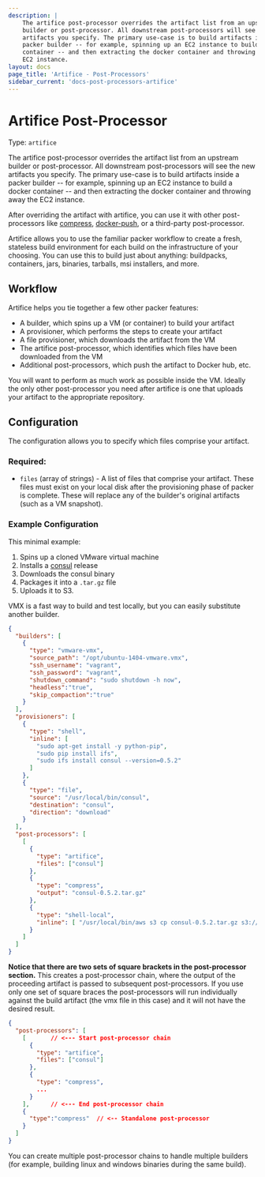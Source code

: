 ```yaml
---
description: |
    The artifice post-processor overrides the artifact list from an upstream
    builder or post-processor. All downstream post-processors will see the new
    artifacts you specify. The primary use-case is to build artifacts inside a
    packer builder -- for example, spinning up an EC2 instance to build a docker
    container -- and then extracting the docker container and throwing away the
    EC2 instance.
layout: docs
page_title: 'Artifice - Post-Processors'
sidebar_current: 'docs-post-processors-artifice'
---
```


# Artifice Post-Processor

Type: `artifice`

The artifice post-processor overrides the artifact list from an upstream builder
or post-processor. All downstream post-processors will see the new artifacts you
specify. The primary use-case is to build artifacts inside a packer builder --
for example, spinning up an EC2 instance to build a docker container -- and then
extracting the docker container and throwing away the EC2 instance.

After overriding the artifact with artifice, you can use it with other
post-processors like
[compress](https://www.packer.io/docs/post-processors/compress.html),
[docker-push](https://www.packer.io/docs/post-processors/docker-push.html),
or a third-party post-processor.

Artifice allows you to use the familiar packer workflow to create a fresh,
stateless build environment for each build on the infrastructure of your
choosing. You can use this to build just about anything: buildpacks, containers,
jars, binaries, tarballs, msi installers, and more.

## Workflow

Artifice helps you tie together a few other packer features:

-   A builder, which spins up a VM (or container) to build your artifact
-   A provisioner, which performs the steps to create your artifact
-   A file provisioner, which downloads the artifact from the VM
-   The artifice post-processor, which identifies which files have been
    downloaded from the VM
-   Additional post-processors, which push the artifact to Docker
    hub, etc.

You will want to perform as much work as possible inside the VM. Ideally the
only other post-processor you need after artifice is one that uploads your
artifact to the appropriate repository.

## Configuration

The configuration allows you to specify which files comprise your artifact.

### Required:

-   `files` (array of strings) - A list of files that comprise your artifact.
    These files must exist on your local disk after the provisioning phase of
    packer is complete. These will replace any of the builder's original
    artifacts (such as a VM snapshot).

### Example Configuration

This minimal example:

1.  Spins up a cloned VMware virtual machine
2.  Installs a [consul](https://www.consul.io/) release
3.  Downloads the consul binary
4.  Packages it into a `.tar.gz` file
5.  Uploads it to S3.

VMX is a fast way to build and test locally, but you can easily substitute
another builder.

``` json
{
  "builders": [
    {
      "type": "vmware-vmx",
      "source_path": "/opt/ubuntu-1404-vmware.vmx",
      "ssh_username": "vagrant",
      "ssh_password": "vagrant",
      "shutdown_command": "sudo shutdown -h now",
      "headless":"true",
      "skip_compaction":"true"
    }
  ],
  "provisioners": [
    {
      "type": "shell",
      "inline": [
        "sudo apt-get install -y python-pip",
        "sudo pip install ifs",
        "sudo ifs install consul --version=0.5.2"
      ]
    },
    {
      "type": "file",
      "source": "/usr/local/bin/consul",
      "destination": "consul",
      "direction": "download"
    }
  ],
  "post-processors": [
    [
      {
        "type": "artifice",
        "files": ["consul"]
      },
      {
        "type": "compress",
        "output": "consul-0.5.2.tar.gz"
      },
      {
        "type": "shell-local",
        "inline": [ "/usr/local/bin/aws s3 cp consul-0.5.2.tar.gz s3://<s3 path>" ]
      }
    ]
  ]
}
```

**Notice that there are two sets of square brackets in the post-processor
section.** This creates a post-processor chain, where the output of the
proceeding artifact is passed to subsequent post-processors. If you use only one
set of square braces the post-processors will run individually against the build
artifact (the vmx file in this case) and it will not have the desired result.

``` json
{
  "post-processors": [
    [       // <--- Start post-processor chain
      {
        "type": "artifice",
        "files": ["consul"]
      },
      {
        "type": "compress",
        ...
      }
    ],      // <--- End post-processor chain
    {
      "type":"compress"  // <-- Standalone post-processor
    }
  ]
}
```

You can create multiple post-processor chains to handle multiple builders (for
example, building linux and windows binaries during the same build).
